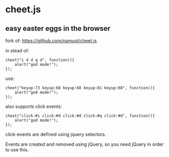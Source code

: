 # cheet.js

## easy easter eggs in the browser

fork of: https://github.com/namuol/cheet.js

in stead of:

    cheet("i d d q d", function(){
	    alert("god mode!");
	});
	
use:

    cheet("keyup:73 keyup:68 keyup:68 keyup:81 keyup:68", function(){
	    alert("god mode!");
	});
	
	
also supports click events:

    cheat("click:#i click:#d click:#d click:#q click:#d", function(){
	    alert("god mode!");
	});

click-events are defined using jquery selectors.

Events are created and removed using jQuery, so you need jQuery in order to use this.